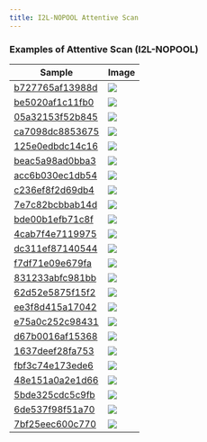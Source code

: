 ```yaml
---
title: I2L-NOPOOL Attentive Scan
---
```

### Examples of Attentive Scan (I2L-NOPOOL)

|Sample|Image|
|-----|-----|
|[b727765af13988d](https://storage.googleapis.com/i2l/I2L-NOPOOL/alpha/alpha_b727765af13988d_gray.html)|![](https://storage.googleapis.com/i2l/data/dataset5/formula_images/b727765af13988d_basic.png)|
|[be5020af1c11fb0](https://storage.googleapis.com/i2l/I2L-NOPOOL/alpha/alpha_be5020af1c11fb0_gray.html)|![](https://storage.googleapis.com/i2l/data/dataset5/formula_images/be5020af1c11fb0_basic.png)|
|[05a32153f52b845](https://storage.googleapis.com/i2l/I2L-NOPOOL/alpha/alpha_05a32153f52b845_gray.html)|![](https://storage.googleapis.com/i2l/data/dataset5/formula_images/05a32153f52b845_basic.png)|
|[ca7098dc8853675](https://storage.googleapis.com/i2l/I2L-NOPOOL/alpha/alpha_ca7098dc8853675_gray.html)|![](https://storage.googleapis.com/i2l/data/dataset5/formula_images/ca7098dc8853675_basic.png)|
|[125e0edbdc14c16](https://storage.googleapis.com/i2l/I2L-NOPOOL/alpha/alpha_125e0edbdc14c16_gray.html)|![](https://storage.googleapis.com/i2l/data/dataset5/formula_images/125e0edbdc14c16_basic.png)|
|[beac5a98ad0bba3](https://storage.googleapis.com/i2l/I2L-NOPOOL/alpha/alpha_beac5a98ad0bba3_gray.html)|![](https://storage.googleapis.com/i2l/data/dataset5/formula_images/beac5a98ad0bba3_basic.png)|
|[acc6b030ec1db54](https://storage.googleapis.com/i2l/I2L-NOPOOL/alpha/alpha_acc6b030ec1db54_gray.html)|![](https://storage.googleapis.com/i2l/data/dataset5/formula_images/acc6b030ec1db54_basic.png)|
|[c236ef8f2d69db4](https://storage.googleapis.com/i2l/I2L-NOPOOL/alpha/alpha_c236ef8f2d69db4_gray.html)|![](https://storage.googleapis.com/i2l/data/dataset5/formula_images/c236ef8f2d69db4_basic.png)|
|[7e7c82bcbbab14d](https://storage.googleapis.com/i2l/I2L-NOPOOL/alpha/alpha_7e7c82bcbbab14d_gray.html)|![](https://storage.googleapis.com/i2l/data/dataset5/formula_images/7e7c82bcbbab14d_basic.png)|
|[bde00b1efb71c8f](https://storage.googleapis.com/i2l/I2L-NOPOOL/alpha/alpha_bde00b1efb71c8f_gray.html)|![](https://storage.googleapis.com/i2l/data/dataset5/formula_images/bde00b1efb71c8f_basic.png)|
|[4cab7f4e7119975](https://storage.googleapis.com/i2l/I2L-NOPOOL/alpha/alpha_4cab7f4e7119975_gray.html)|![](https://storage.googleapis.com/i2l/data/dataset5/formula_images/4cab7f4e7119975_basic.png)|
|[dc311ef87140544](https://storage.googleapis.com/i2l/I2L-NOPOOL/alpha/alpha_dc311ef87140544_gray.html)|![](https://storage.googleapis.com/i2l/data/dataset5/formula_images/dc311ef87140544_basic.png)|
|[f7df71e09e679fa](https://storage.googleapis.com/i2l/I2L-NOPOOL/alpha/alpha_f7df71e09e679fa_gray.html)|![](https://storage.googleapis.com/i2l/data/dataset5/formula_images/f7df71e09e679fa_basic.png)|
|[831233abfc981bb](https://storage.googleapis.com/i2l/I2L-NOPOOL/alpha/alpha_831233abfc981bb_gray.html)|![](https://storage.googleapis.com/i2l/data/dataset5/formula_images/831233abfc981bb_basic.png)|
|[62d52e5875f15f2](https://storage.googleapis.com/i2l/I2L-NOPOOL/alpha/alpha_62d52e5875f15f2_gray.html)|![](https://storage.googleapis.com/i2l/data/dataset5/formula_images/62d52e5875f15f2_basic.png)|
|[ee3f8d415a17042](https://storage.googleapis.com/i2l/I2L-NOPOOL/alpha/alpha_ee3f8d415a17042_gray.html)|![](https://storage.googleapis.com/i2l/data/dataset5/formula_images/ee3f8d415a17042_basic.png)|
|[e75a0c252c98431](https://storage.googleapis.com/i2l/I2L-NOPOOL/alpha/alpha_e75a0c252c98431_gray.html)|![](https://storage.googleapis.com/i2l/data/dataset5/formula_images/e75a0c252c98431_basic.png)|
|[d67b0016af15368](https://storage.googleapis.com/i2l/I2L-NOPOOL/alpha/alpha_d67b0016af15368_gray.html)|![](https://storage.googleapis.com/i2l/data/dataset5/formula_images/d67b0016af15368_basic.png)|
|[1637deef28fa753](https://storage.googleapis.com/i2l/I2L-NOPOOL/alpha/alpha_1637deef28fa753_gray.html)|![](https://storage.googleapis.com/i2l/data/dataset5/formula_images/1637deef28fa753_basic.png)|
|[fbf3c74e173ede6](https://storage.googleapis.com/i2l/I2L-NOPOOL/alpha/alpha_fbf3c74e173ede6_gray.html)|![](https://storage.googleapis.com/i2l/data/dataset5/formula_images/fbf3c74e173ede6_basic.png)|
|[48e151a0a2e1d66](https://storage.googleapis.com/i2l/I2L-NOPOOL/alpha/alpha_48e151a0a2e1d66_gray.html)|![](https://storage.googleapis.com/i2l/data/dataset5/formula_images/48e151a0a2e1d66_basic.png)|
|[5bde325cdc5c9fb](https://storage.googleapis.com/i2l/I2L-NOPOOL/alpha/alpha_5bde325cdc5c9fb_gray.html)|![](https://storage.googleapis.com/i2l/data/dataset5/formula_images/5bde325cdc5c9fb_basic.png)|
|[6de537f98f51a70](https://storage.googleapis.com/i2l/I2L-NOPOOL/alpha/alpha_6de537f98f51a70_gray.html)|![](https://storage.googleapis.com/i2l/data/dataset5/formula_images/6de537f98f51a70_basic.png)|
|[7bf25eec600c770](https://storage.googleapis.com/i2l/I2L-NOPOOL/alpha/alpha_7bf25eec600c770_gray.html)|![](https://storage.googleapis.com/i2l/data/dataset5/formula_images/7bf25eec600c770_basic.png)|

